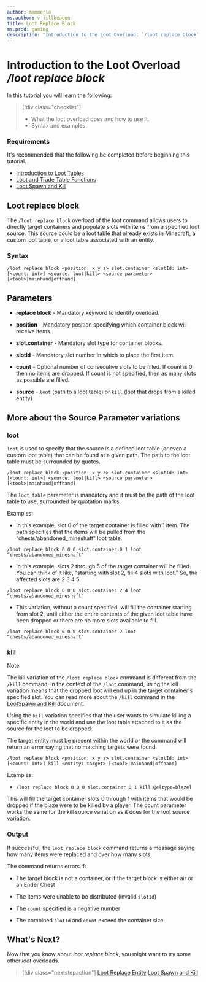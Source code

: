 ```yaml
---
author: mammerla
ms.author: v-jillheaden
title: Loot Replace Block
ms.prod: gaming
description: "Introduction to the Loot Overload: `/loot replace block` command"
---
```


# Introduction to the Loot Overload */loot replace block*

In this tutorial you will learn the following:

> [!div class="checklist"]
>
> - What the loot overload does and how to use it.
> - Syntax and examples.

### Requirements

It's recommended that the following be completed before beginning this tutorial.

- [Introduction to Loot Tables](IntroductionToLootTables.md)
- [Loot and Trade Table Functions](LootAndTradeTableFunctions.md)
- [Loot Spawn and Kill](LootSpawnAndKill.md)

## Loot replace block

The `/loot replace block` overload of the loot command allows users to directly target containers and populate slots with items from a specified loot source. This source could be a loot table that already exists in Minecraft, a custom loot table, or a loot table associated with an entity.

### Syntax

`/loot replace block <position: x y z> slot.container <slotId: int> [<count: int>] <source: loot|kill> <source parameter> [<tool>|mainhand|offhand]`

## Parameters

- **replace block** - Mandatory keyword to identify overload.

- **position** - Mandatory position specifying which container block will receive items.

- **slot.container** - Mandatory slot type for container blocks.

- **slotId** - Mandatory slot number in which to place the first item.

- **count** - Optional number of consecutive slots to be filled. If count is 0, then no items are dropped. If count is not specified, then as many slots as possible are filled.

- **source** - `loot` (path to a loot table) or `kill` (loot that drops from a killed entity)

## More about the Source Parameter variations

### loot

`loot` is used to specify that the source is a defined loot table (or even a custom loot table) that can be found at a given path. The path to the loot table must be surrounded by quotes.

`/loot replace block <position: x y z> slot.container <slotId: int> [<count: int>] <source: loot|kill> <source parameter> [<tool>|mainhand|offhand]`

The `loot_table` parameter is mandatory and it must be the path of the loot table to use, surrounded by quotation marks.

Examples:

- In this example, slot 0 of the target container is filled with 1 item. The path specifies that the items will be pulled from the “chests/abandoned_mineshaft" loot table.

`/loot replace block 0 0 0 slot.container 0 1 loot “chests/abandoned_mineshaft"`

- In this example, slots 2 through 5 of the target container will be filled. You can think of it like, "starting with slot 2, fill 4 slots with loot." So, the affected slots are 2 3 4 5.

`/loot replace block 0 0 0 slot.container 2 4 loot “chests/abandoned_mineshaft"`

- This variation, without a count specified, will fill the container starting from slot 2, until either the entire contents of the given loot table have been dropped or there are no more slots available to fill.

`/loot replace block 0 0 0 slot.container 2 loot “chests/abandoned_mineshaft"`

### kill

> [!NOTE]
> The kill variation of the `/loot replace block` command is different from the `/kill` command.  In the context of the `/loot` command, using the kill variation means that the dropped loot will end up in the target container's specified slot. You can read more about the `/kill` command in the [LootSpawn and Kill](LootSpawnAndKill.md) document.

Using the `kill` variation specifies that the user wants to simulate killing a specific entity in the world and use the loot table attached to it as the source for the loot to be dropped.

The target entity must be present within the world or the command will return an error saying that no matching targets were found.

`/loot replace block <position: x y z> slot.container <slotId: int> [<count: int>] kill <entity: target> [<tool>|mainhand|offhand]`

Examples:

- `/loot replace block 0 0 0 slot.container 0 1 kill @e[type=blaze]`

This will fill the target container slots 0 through 1 with items that would be dropped if the blaze were to be killed by a player.
The count parameter works the same for the kill source variation as it does for the loot source variation.

### Output

If successful, the `loot replace block` command returns a message saying how many items were replaced and over how many slots.

The command returns errors if:

- The target block is not a container, or if the target block is either air or an Ender Chest

- The items were unable to be distributed (invalid `slotId`)

- The `count` specified is a negative number

- The combined `slotId` and `count` exceed the container size

## What's Next?

Now that you know about *loot replace block*, you might want to try some other *loot* overloads.

> [!div class="nextstepaction"]
> [Loot Replace Entity](LootReplaceEntity.md)
> [Loot Spawn and Kill](LootSpawnAndKill.md)
